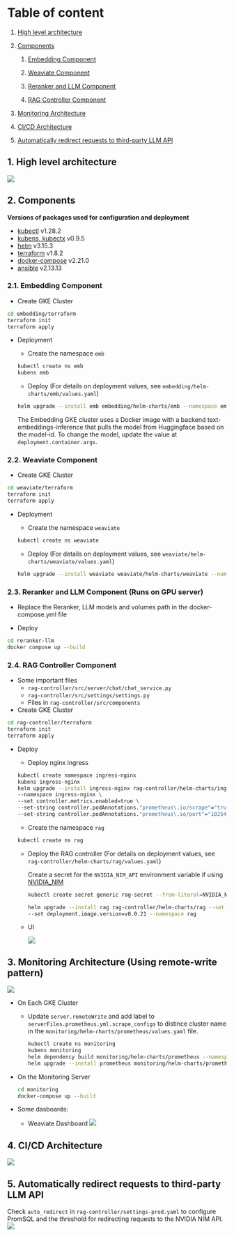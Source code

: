 # Table of content

1. [High level architecture](#1-high-level-architecture)

2. [Components](#2-components)

    1. [Embedding Component](#21-embedding-component)

    2. [Weaviate Component](#22-weaviate-component)

    3. [Reranker and LLM Component](#23-reranker-and-llm-component-runs-on-gpu-server)

    4. [RAG Controller Component](#24-rag-controller-component)

3. [Monitoring Architecture](#3-monitoring-architecture-using-remote-write-pattern)

4. [CI/CD Architecture](#4-cicd-architecture)

5. [Automatically redirect requests to third-party LLM API](#5-automatically-redirect-requests-to-third-party-llm-api)

## 1. High level architecture

![](assets/images/high-level-architecture.png)

## 2. Components 

**Versions of packages used for configuration and deployment**

+ [kubectl](https://kubernetes.io/vi/docs/tasks/tools/) v1.28.2
+ [kubens, kubectx](https://github.com/ahmetb/kubectx) v0.9.5
+ [helm](https://helm.sh/) v3.15.3
+ [terraform](https://www.terraform.io/) v1.8.2
+ [docker-compose](https://docs.docker.com/compose) v2.21.0
+ [ansible](https://docs.ansible.com/ansible/latest/collections/google/cloud/gcp_compute_instance_module.html) v2.13.13

### 2.1. Embedding Component

+ Create GKE Cluster
```bash
cd embedding/terraform
terraform init
terraform apply 
```

+ Deployment

    + Create the namespace `emb`
    ```bash
    kubectl create ns emb
    kubens emb
    ```
    
    + Deploy (For details on deployment values, see `embedding/helm-charts/emb/values.yaml`)
    ```bash
    helm upgrade --install emb embedding/helm-charts/emb --namespace emb
    ```

    The Embedding GKE cluster uses a Docker image with a backend text-embeddings-inference that pulls the model from Huggingface based on the model-id. To change the model, update the value at `deployment.container.args`.


### 2.2. Weaviate Component

+ Create GKE Cluster
```bash
cd weaviate/terraform
terraform init
terraform apply 
```
+ Deployment

    + Create the namespace  `weaviate`
    ```bash
    kubectl create ns weaviate
    ```
    
    + Deploy (For details on deployment values, see `weaviate/helm-charts/weaviate/values.yaml`)
    ```bash
    helm upgrade --install weaviate weaviate/helm-charts/weaviate --namespace weaviate
    ```

### 2.3. Reranker and LLM Component (Runs on GPU server)

+ Replace the Reranker, LLM models and volumes path in the docker-compose.yml file

+ Deploy
```bash
cd reranker-llm
docker compose up --build
```

### 2.4. RAG Controller Component 

+ Some important files
    + `rag-controller/src/server/chat/chat_service.py`
    + `rag-controller/src/settings/settings.py`
    + Files in `rag-controller/src/components`
+ Create GKE Cluster
```bash
cd rag-controller/terraform
terraform init
terraform apply
```

+ Deploy

    + Deploy nginx ingress
    ```bash
	kubectl create namespace ingress-nginx
	kubens ingress-nginx
	helm upgrade --install ingress-nginx rag-controller/helm-charts/ingress-nginx \
	--namespace ingress-nginx \
	--set controller.metrics.enabled=true \
	--set-string controller.podAnnotations."prometheus\.io/scrape"="true" \
	--set-string controller.podAnnotations."prometheus\.io/port"="10254" \
    ```
    
    + Create the namespace `rag`
    ```bash
    kubectl create ns rag
    ```
    
    + Deploy the RAG controller (For details on deployment values, see `rag-controller/helm-charts/rag/values.yaml`)

        Create a secret for the `NVIDIA_NIM_API` environment variable if using [NVIDIA_NIM](https://build.nvidia.com/explore/discover) 

        ```bash
        kubectl create secret generic rag-secret --from-literal=NVIDIA_NIM_API=[YOUR_API_KEY]
        ```

        ```bash
        helm upgrade --install rag rag-controller/helm-charts/rag --set deployment.image.name=duong05102002/rag-controller \
        --set deployment.image.version=v0.0.21 --namespace rag
        ```

    +  UI

        ![](assets/images/UI.png)    

## 3. Monitoring Architecture (Using remote-write pattern)

![](assets/images/monitoring-architecture.png)
+ On Each GKE Cluster

    + Update `server.remoteWrite` and add label to `serverFiles.prometheus.yml.scrape_configs` to distince cluster name in the `monitoring/helm-charts/prometheus/values.yaml` file.

        ```bash
        kubectl create ns monitoring
        kubens monitoring
        helm dependency build monitoring/helm-charts/prometheus --namespace monitoring
        helm upgrade --install prometheus monitoring/helm-charts/prometheus --namespace monitoring
        ```

+ On the Monitoring Server

    ```bash
    cd monitoring
    docker-compose up --build
    ```

+ Some dasboards:

    + Weaviate Dashboard
        ![](assets/images/monitoring_weaviate.png)

## 4. CI/CD Architecture

![](assets/images/cicd.png)

## 5. Automatically redirect requests to third-party LLM API

Check `auto_redirect` in `rag-controller/settings-prod.yaml` to configure PromSQL and the threshold for redirecting requests to the NVIDIA NIM API.
![](assets/images/route_traffic.png)